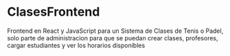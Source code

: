 # ClasesFrontend
Frontend en React y JavaScript para un Sistema de Clases de Tenis o Padel, solo parte de administracion para que se puedan crear clases, profesores, cargar estudiantes y ver los horarios disponibles
